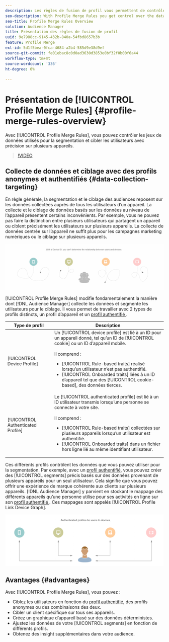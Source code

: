 ```yaml
---
description: Les règles de fusion de profil vous permettent de contrôler les jeux de données utilisés pour la segmentation et de cibler une personne avec précision sur plusieurs appareils.
seo-description: With Profile Merge Rules you get control over the data sets used for segmentation and can target a person accurately across multiple devices.
seo-title: Profile Merge Rules Overview
solution: Audience Manager
title: Présentation des règles de fusion de profil
uuid: 9e7988cc-9145-432b-840a-54fbd8657b3b
feature: Profile Merge
exl-id: 5d1f5bea-0fca-4684-a2b4-585d9e38d9ef
source-git-commit: fe01ebac8c0d0ad3630d3853e0bf32f0b00f6a44
workflow-type: tm+mt
source-wordcount: '336'
ht-degree: 0%

---
```


# Présentation de [!UICONTROL Profile Merge Rules] {#profile-merge-rules-overview}

Avec [!UICONTROL Profile Merge Rules], vous pouvez contrôler les jeux de données utilisés pour la segmentation et cibler les utilisateurs avec précision sur plusieurs appareils.

>[!VIDEO](https://video.tv.adobe.com/v/32184?captions=fre_fr)

## Collecte de données et ciblage avec des profils anonymes et authentifiés {#data-collection-targeting}

En règle générale, la segmentation et le ciblage des audiences reposent sur les données collectées auprès de tous les utilisateurs d’un appareil. La collecte et le ciblage de données basés sur les données au niveau de l’appareil présentent certains inconvénients. Par exemple, vous ne pouvez pas faire la distinction entre plusieurs utilisateurs qui partagent un appareil ou ciblent précisément les utilisateurs sur plusieurs appareils. La collecte de données centrée sur l’appareil ne suffit plus pour les campagnes marketing numériques ou le ciblage sur plusieurs appareils.

![](assets/unauthenticated2.png)

[!UICONTROL Profile Merge Rules] modifie fondamentalement la manière dont [!DNL Audience Manager] collecte les données et segmente les utilisateurs pour le ciblage. Il vous permet de travailler avec 2 types de profils distincts, un profil d’appareil et un [ profil authentifié ](../../reference/visitor-authentication-states.md).

| Type de profil | Description |
|---|---|
| [!UICONTROL Device Profile] | Un [!UICONTROL device profile] est lié à un ID pour un appareil donné, tel qu’un ID de [!UICONTROL cookie] ou un ID d’appareil mobile.<br><br> Il comprend :<ul><li>[!UICONTROL Rule-based traits] réalisé lorsqu’un utilisateur n’est pas authentifié.</li><li>[!UICONTROL Onboarded traits] liées à un ID d’appareil tel que des [!UICONTROL cookie-based], des données tierces.</li></ul> |
| [!UICONTROL Authenticated Profile] | Le [!UICONTROL authenticated profile] est lié à un ID utilisateur transmis lorsqu’une personne se connecte à votre site.<br><br>Il comprend :<ul><li>[!UICONTROL Rule-based traits] collectées sur plusieurs appareils lorsqu’un utilisateur est authentifié.</li><li>[!UICONTROL Onboarded traits] dans un fichier hors ligne lié au même identifiant utilisateur.</li></ul> |

Ces différents profils contrôlent les données que vous pouvez utiliser pour la segmentation. Par exemple, avec un [profil authentifié](../../reference/visitor-authentication-states.md), vous pouvez créer des [!UICONTROL segments] précis basés sur des données provenant de plusieurs appareils pour un seul utilisateur. Cela signifie que vous pouvez offrir une expérience de marque cohérente aux clients sur plusieurs appareils. [!DNL Audience Manager] y parvient en stockant le mappage des différents appareils qu’une personne utilise pour ses activités en ligne sur son [ profil authentifié ](../../reference/visitor-authentication-states.md). Ces mappages sont appelés [!UICONTROL Profile Link Device Graph].

![](assets/authenticated2.png)

## Avantages {#advantages}

Avec [!UICONTROL Profile Merge Rules], vous pouvez :

* Ciblez les utilisateurs en fonction du [profil authentifié](../../reference/visitor-authentication-states.md), des profils anonymes ou des combinaisons des deux.
* Cibler un client spécifique sur tous ses appareils.
* Créez un graphique d’appareil basé sur des données déterministes.
* Ajustez les données de votre [!UICONTROL segments] en fonction de différents profils.
* Obtenez des insight supplémentaires dans votre audience.
